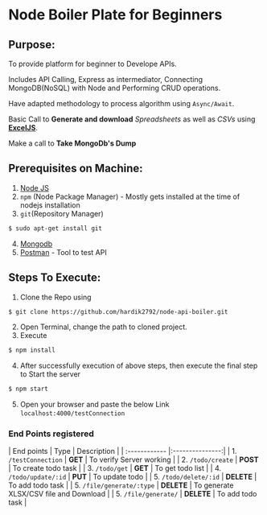 # Node Boiler Plate for Beginners

## Purpose:

To provide platform for beginner to Develope APIs.

Includes API Calling, Express as intermediator, Connecting MongoDB(NoSQL) with Node and Performing CRUD operations.

Have adapted methodology to process algorithm using `Async/Await`.

Basic Call to **Generate and download** *Spreadsheets* as well as *CSVs* using **[ExcelJS](https://www.npmjs.com/package/exceljs)**.

Make a call to **Take MongoDb's Dump**


## Prerequisites on Machine:

1. [Node JS](https://nodejs.org/en/download/)
2. `npm` (Node Package Manager) - Mostly gets installed at the time of nodejs installation
3. `git`(Repository Manager)
```sh
$ sudo apt-get install git
```
4. [Mongodb](https://www.digitalocean.com/community/tutorials/how-to-install-mongodb-on-ubuntu-16-04)
5. [Postman](https://www.postman.com/downloads/) - Tool to test API

## Steps To Execute:

1. Clone the Repo using
```sh
$ git clone https://github.com/hardik2792/node-api-boiler.git
```
2. Open Terminal, change the path to cloned project.
3. Execute
```sh
$ npm install
```
4. After successfully execution of above steps, then execute the final step to Start the server
```sh
$ npm start
```
5. Open your browser and paste the below Link
`localhost:4000/testConnection`

### End Points registered

| End points | Type | Description |
| :------------ |:---------------:|
| 1. `/testConnection` | **GET** | To verify Server working |
| 2. `/todo/create` | **POST** | To create todo task |
| 3. `/todo/get` | **GET** | To get todo list |
| 4. `/todo/update/:id` | **PUT** | To update todo  |
| 5. `/todo/delete/:id` | **DELETE** | To add todo task |
| 5. `/file/generate/:type` | **DELETE** | To generate XLSX/CSV file and Download |
| 5. `/file/generate/` | **DELETE** | To add todo task |

